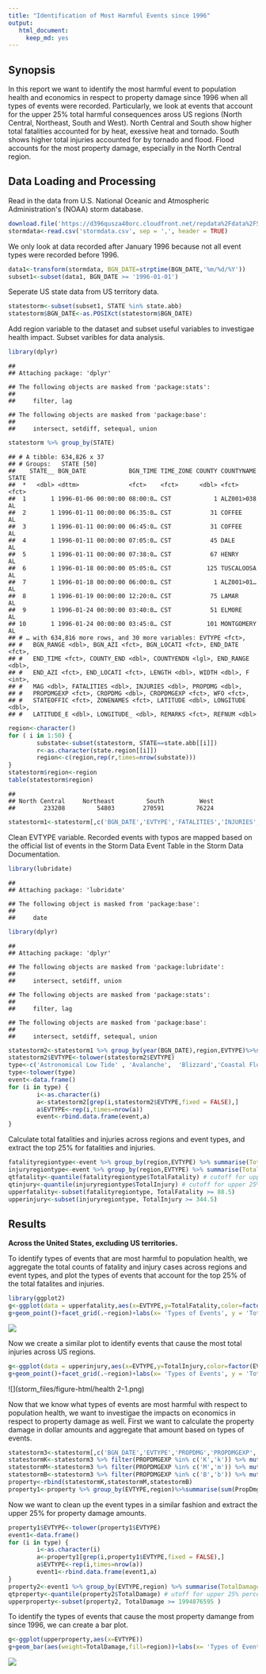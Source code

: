 ```yaml
---
title: "Identification of Most Harmful Events since 1996"
output: 
   html_document: 
     keep_md: yes
---
```

## Synopsis

In this report we want to identify the most harmful event to population health and economics in respect to property damage since 1996 when all types of events were recorded. Particularly, we look at events that account for the upper 25% total harmful consequences aross US regions (North Central, Northeast, South and West). North Central and South show higher total fatalities accounted for by heat, exessive heat and tornado. South shows higher total injuries accounted for by tornado and flood. Flood accounts for the most property damage, especially in the North Central region.


## Data Loading and Processing 

Read in the data from U.S. National Oceanic and Atmospheric Administration's (NOAA) storm database.


```r
download.file('https://d396qusza40orc.cloudfront.net/repdata%2Fdata%2FStormData.csv.bz2',destfile = 'stormdata.csv')
stormdata<-read.csv('stormdata.csv', sep = ',', header = TRUE)
```

We only look at data recorded after January 1996 because not all event types were recorded before 1996.

```r
data1<-transform(stormdata, BGN_DATE=strptime(BGN_DATE,'%m/%d/%Y'))
subset1<-subset(data1, BGN_DATE >= '1996-01-01')
```


Seperate US state data from US territory data.

```r
statestorm<-subset(subset1, STATE %in% state.abb)
statestorm$BGN_DATE<-as.POSIXct(statestorm$BGN_DATE)
```


Add region variable to the dataset and subset useful variables to investigae health impact. Subset varibles for data analysis.

```r
library(dplyr)
```

```
## 
## Attaching package: 'dplyr'
```

```
## The following objects are masked from 'package:stats':
## 
##     filter, lag
```

```
## The following objects are masked from 'package:base':
## 
##     intersect, setdiff, setequal, union
```

```r
statestorm %>% group_by(STATE)
```

```
## # A tibble: 634,826 x 37
## # Groups:   STATE [50]
##    STATE__ BGN_DATE            BGN_TIME TIME_ZONE COUNTY COUNTYNAME STATE
##  *   <dbl> <dttm>              <fct>    <fct>      <dbl> <fct>      <fct>
##  1       1 1996-01-06 00:00:00 08:00:0… CST            1 ALZ001>038 AL   
##  2       1 1996-01-11 00:00:00 06:35:0… CST           31 COFFEE     AL   
##  3       1 1996-01-11 00:00:00 06:45:0… CST           31 COFFEE     AL   
##  4       1 1996-01-11 00:00:00 07:05:0… CST           45 DALE       AL   
##  5       1 1996-01-11 00:00:00 07:38:0… CST           67 HENRY      AL   
##  6       1 1996-01-18 00:00:00 05:05:0… CST          125 TUSCALOOSA AL   
##  7       1 1996-01-18 00:00:00 06:00:0… CST            1 ALZ001>01… AL   
##  8       1 1996-01-19 00:00:00 12:20:0… CST           75 LAMAR      AL   
##  9       1 1996-01-24 00:00:00 03:40:0… CST           51 ELMORE     AL   
## 10       1 1996-01-24 00:00:00 03:45:0… CST          101 MONTGOMERY AL   
## # … with 634,816 more rows, and 30 more variables: EVTYPE <fct>,
## #   BGN_RANGE <dbl>, BGN_AZI <fct>, BGN_LOCATI <fct>, END_DATE <fct>,
## #   END_TIME <fct>, COUNTY_END <dbl>, COUNTYENDN <lgl>, END_RANGE <dbl>,
## #   END_AZI <fct>, END_LOCATI <fct>, LENGTH <dbl>, WIDTH <dbl>, F <int>,
## #   MAG <dbl>, FATALITIES <dbl>, INJURIES <dbl>, PROPDMG <dbl>,
## #   PROPDMGEXP <fct>, CROPDMG <dbl>, CROPDMGEXP <fct>, WFO <fct>,
## #   STATEOFFIC <fct>, ZONENAMES <fct>, LATITUDE <dbl>, LONGITUDE <dbl>,
## #   LATITUDE_E <dbl>, LONGITUDE_ <dbl>, REMARKS <fct>, REFNUM <dbl>
```

```r
region<-character()
for ( i in 1:50) {
        substate<-subset(statestorm, STATE==state.abb[[i]])
        r<-as.character(state.region[[i]])
        region<-c(region,rep(r,times=nrow(substate)))
}
statestorm$region<-region
table(statestorm$region)
```

```
## 
## North Central     Northeast         South          West 
##        233208         54803        270591         76224
```

```r
statestorm1<-statestorm[,c('BGN_DATE','EVTYPE','FATALITIES','INJURIES','region')]
```
 

Clean EVTYPE variable. Recorded events with typos are mapped based on the official list of events in the Storm Data Event Table in the Storm Data Documentation.

```r
library(lubridate)
```

```
## 
## Attaching package: 'lubridate'
```

```
## The following object is masked from 'package:base':
## 
##     date
```

```r
library(dplyr)
```

```
## 
## Attaching package: 'dplyr'
```

```
## The following objects are masked from 'package:lubridate':
## 
##     intersect, setdiff, union
```

```
## The following objects are masked from 'package:stats':
## 
##     filter, lag
```

```
## The following objects are masked from 'package:base':
## 
##     intersect, setdiff, setequal, union
```

```r
statestorm2<-statestorm1 %>% group_by(year(BGN_DATE),region,EVTYPE)%>%summarise(sum(FATALITIES),sum(INJURIES))
statestorm2$EVTYPE<-tolower(statestorm2$EVTYPE)
type<-c('Astronomical Low Tide' , 'Avalanche',  'Blizzard','Coastal Flood','Cold/Wind Chill','Debris Flow','Dense Fog', 'Dense Smoke', 'Drought' ,'Dust Devil','Dust Storm', 'Excessive Heat',  'Extreme Cold/Wind Chill',  'Flash Flood',  'Flood',  'Frost/Freeze', 'Funnel Cloud',  'Freezing Fog',  'Hail', 'Heat', 'Heavy Rain',  'Heavy Snow',  'High Surf',  'High Wind', 'Hurricane (Typhoon)', 'Ice Storm', 'Lake-Effect Snow', 'Lakeshore Flood', 'Lightning', 'Marine Hail','Marine High Wind', 'Marine Strong Wind', 'Marine Thunderstorm Wind','Rip Current', 'Seiche','Sleet','Storm Surge/Tide', 'Strong Wind', 'Thunderstorm Wind', 'Tornado','Tropical Depression', 'Tropical Storm','Tsunami', 'Volcanic Ash',' Waterspout','Wildfire','Winter Storm','Winter Weather') # official event types from storm data event table
type<-tolower(type)
event<-data.frame()
for (i in type) {
        i<-as.character(i)
        a<-statestorm2[grep(i,statestorm2$EVTYPE,fixed = FALSE),]
        a$EVTYPE<-rep(i,times=nrow(a))
        event<-rbind.data.frame(event,a)
}
```


Calculate total fatalities and injuries across regions and event types, and extract the top 25% for fatalities and injuries.

```r
fatalityregiontype<-event %>% group_by(region,EVTYPE) %>% summarise(TotalFatality=sum(`sum(FATALITIES)`)) %>% arrange(desc(TotalFatality))
injuryregiontype<-event %>% group_by(region,EVTYPE) %>% summarise(TotalInjury=sum(`sum(INJURIES)`)) %>% arrange(desc(TotalInjury))
qtfatality<-quantile(fatalityregiontype$TotalFatality) # cutoff for upper 25% is 88.5
qtinjury<-quantile(injuryregiontype$TotalInjury) # cutoff for upper 25% is 344.5
upperfatality<-subset(fatalityregiontype, TotalFatality >= 88.5)
upperinjury<-subset(injuryregiontype, TotalInjury >= 344.5)
```


## Results

**Across the United States, excluding US territories.**

To identify types of events that are most harmful to population health, we aggregate the total counts of fatality and injury cases across regions and event types, and plot the types of events that account for the top 25% of the total fatalites and injuries.


```r
library(ggplot2)
g<-ggplot(data = upperfatality,aes(x=EVTYPE,y=TotalFatality,color=factor(EVTYPE)))
g+geom_point()+facet_grid(.~region)+labs(x= 'Types of Events', y = 'Total Fatality', title = 'Upper 25% Total Fatalities accounted for by event types and regions')+theme(axis.text.x=element_blank())
```

![](storm_files/figure-html/health1-1.png)<!-- -->

Now we create a similar plot to identify events that cause the most total injuries across US regions.

```r
g<-ggplot(data = upperinjury,aes(x=EVTYPE,y=TotalInjury,color=factor(EVTYPE)))
g+geom_point()+facet_grid(.~region)+labs(x= 'Types of Events', y = 'Total Injury', title = 'Upper 25% Total Injuries accounted for by event types and regions')+theme(axis.text.x=element_blank())
```

![](storm_files/figure-html/health 2-1.png)<!-- -->


Now that we know what types of events are most harmful with respect to population health, we want to investigae the impacts on economics in respect to property damage as well. First we want to calculate the property damage in dollar amounts and aggregate that amount based on types of events.

```r
statestorm3<-statestorm[,c('BGN_DATE','EVTYPE','PROPDMG','PROPDMGEXP','region')]
statestormK<-statestorm3 %>% filter(PROPDMGEXP %in% c('K','k')) %>% mutate(multiplier=1000, PropDmgAmount=PROPDMG*multiplier)
statestormM<-statestorm3 %>% filter(PROPDMGEXP %in% c('M','m')) %>% mutate(multiplier=1000000,PropDmgAmount=PROPDMG*multiplier)
statestormB<-statestorm3 %>% filter(PROPDMGEXP %in% c('B','b')) %>% mutate(multiplier=1000000000,PropDmgAmount=PROPDMG*multiplier)
property<-rbind(statestormK,statestormM,statestormB)
property1<-property %>% group_by(EVTYPE,region)%>%summarise(sum(PropDmgAmount))
```

Now we want to clean up the event types in a similar fashion and extract the upper 25% for property damage amounts.

```r
property1$EVTYPE<-tolower(property1$EVTYPE)
event1<-data.frame()
for (i in type) {
        i<-as.character(i)
        a<-property1[grep(i,property1$EVTYPE,fixed = FALSE),]
        a$EVTYPE<-rep(i,times=nrow(a))
        event1<-rbind.data.frame(event1,a)
}
property2<-event1 %>% group_by(EVTYPE,region) %>% summarise(TotalDamage=sum(`sum(PropDmgAmount)`)) %>% arrange(desc(TotalDamage))
qtproperty<-quantile(property2$TotalDamage) # utoff for upper 25% percentile is 1994876595 
upperproperty<-subset(property2, TotalDamage >= 1994876595 )
```

To identify the types of events that cause the most property damange from since 1996, we can create a bar plot.

```r
g<-ggplot(upperproperty,aes(x=EVTYPE))
g+geom_bar(aes(weight=TotalDamage,fill=region))+labs(x= 'Types of Events', y = 'Total Property Damage', title = 'Upper 25% Total Property Damage accounted for by event types and regions since 1996')
```

![](storm_files/figure-html/property-1.png)<!-- -->

